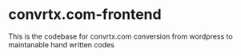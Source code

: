 # convrtx.com-frontend
This is the codebase for convrtx.com conversion from wordpress to maintanable hand written codes
